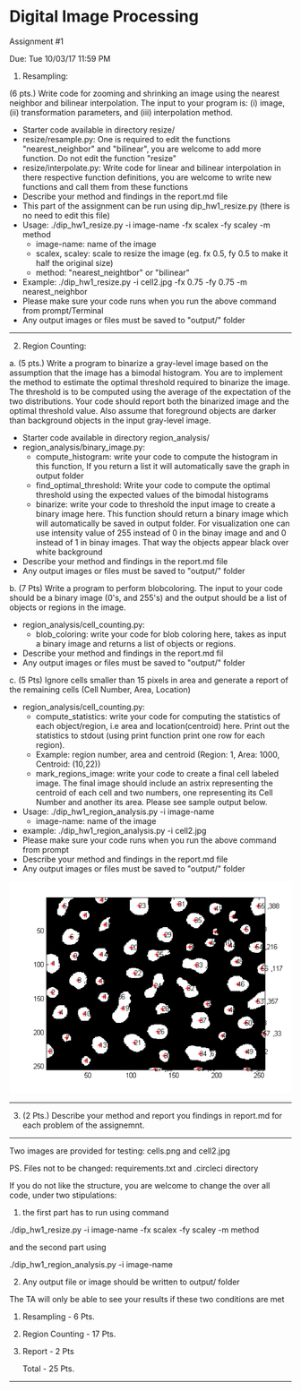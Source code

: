 # Digital Image Processing 
Assignment #1

Due: Tue 10/03/17 11:59 PM

1. Resampling:

(6 pts.) Write code for zooming and shrinking an image using the nearest neighbor and bilinear interpolation. The input to your program is: (i) image, (ii) transformation parameters, and (iii) interpolation method.
 
  - Starter code available in directory resize/      
  - resize/resample.py: One is required to edit the functions "nearest_neighbor" and "bilinear", you are welcome to add more       function. Do not edit the function "resize"
  - resize/interpolate.py: Write code for linear and bilinear interpolation in there respective function definitions, you are welcome to write new functions and call them from these functions
  - Describe your method and findings in the report.md file
  - This part of the assignment can be run using dip_hw1_resize.py (there is no need to edit this file)
  - Usage: ./dip_hw1_resize.py -i image-name -fx scalex -fy scaley -m method                   
       - image-name: name of the image
       - scalex, scaley: scale to resize the image (eg. fx 0.5, fy 0.5 to make it half the original size)
       - method: "nearest_neightbor" or "bilinear" 
  - Example: ./dip_hw1_resize.py -i cell2.jpg -fx 0.75 -fy 0.75 -m nearest_neighbor
  - Please make sure your code runs when you run the above command from prompt/Terminal
  - Any output images or files must be saved to "output/" folder
-------------
2. Region Counting:

 a. (5 pts.) Write a program to binarize a gray-level image based on the assumption that the image has a bimodal histogram.  You are to implement the method to estimate the optimal threshold required to binarize the image. The threshold is to be computed using the average of the expectation of the two distributions. Your code should report both the binarized image and the optimal threshold value. Also assume that foreground objects are darker than background objects in the input gray-level image.
 - Starter code available in directory region_analysis/   
 - region_analysis/binary_image.py:
     - compute_histogram: write your code to compute the histogram in this function, If you return a list it will automatically save the graph in output folder
     - find_optimal_threshold: Write your code to compute the optimal threshold using the expected values of the bimodal histograms
     - binarize: write your code to threshold the input image to create a binary image here. This function should return a binary image which will automatically be saved in output folder. For visualization one can use intensity value of 255 instead of 0 in the binay image and and 0 instead of 1 in binay images. That way the objects appear black over white background
 - Describe your method and findings in the report.md file
 - Any output images or files must be saved to "output/" folder
  
 b. (7 Pts) Write a program to perform blobcoloring. The input to your code should be a binary image (0's, and 255's) and the output should be a list of objects or regions in the image. 
 - region_analysis/cell_counting.py:
     - blob_coloring: write your code for blob coloring here, takes as input a binary image and returns a list of objects or regions.
 - Describe your method and findings in the report.md fil
 - Any output images or files must be saved to "output/" folder
  
 c. (5 Pts) Ignore cells smaller than 15 pixels in area and generate a report of the remaining cells (Cell Number, Area, Location)
 - region_analysis/cell_counting.py:
     - compute_statistics: write your code for computing the statistics of each object/region, i.e area and location(centroid) here. Print out the statistics to stdout (using print function print one row for each region). 
     - Example: region number, area and centroid (Region: 1, Area: 1000, Centroid: (10,22))
     - mark_regions_image: write your code to create a final cell labeled image. The final image should include an astrix representing the centroid of each cell and two numbers, one representing its Cell Number and another its area. Please see sample output below.
  - Usage: ./dip_hw1_region_analysis.py -i image-name
       - image-name: name of the image    
  - example: ./dip_hw1_region_analysis.py -i cell2.jpg
  - Please make sure your code runs when you run the above command from prompt
  - Describe your method and findings in the report.md file
  - Any output images or files must be saved to "output/" folder
  
  ![Alt text](result.png?raw=true "Sample output")
  
----------------------
3. (2 Pts.) Describe your method and report you findings in report.md for each problem of the assignemnt.

----------------------
Two images are provided for testing: cells.png and cell2.jpg
  
PS. Files not to be changed: requirements.txt and .circleci directory 

If you do not like the structure, you are welcome to change the over all code, under two stipulations:

1. the first part has to run using command

 ./dip_hw1_resize.py -i image-name -fx scalex -fy scaley -m method
 
  and the second part using
  
  ./dip_hw1_region_analysis.py -i image-name  
  
2. Any output file or image should be written to output/ folder

The TA will only be able to see your results if these two conditions are met

1. Resampling      - 6 Pts.
2. Region Counting - 17 Pts.
3. Report          - 2 Pts

    Total          - 25 Pts.

----------------------
